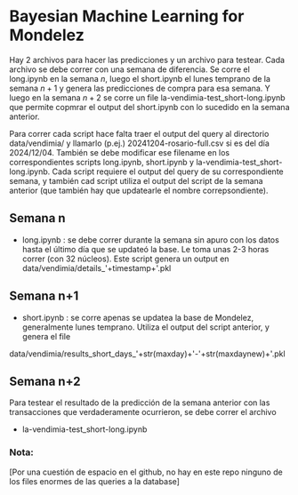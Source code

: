 # Bayesian Machine Learning for Mondelez

Hay 2 archivos para hacer las predicciones y un archivo para testear.  Cada archivo se debe correr con una semana de diferencia.  Se corre el long.ipynb en la semana $n$, luego el short.ipynb el lunes temprano de la semana $n+1$ y genera las predicciones de compra para esa semana.  Y luego en la semana $n+2$ se corre un file la-vendimia-test\_short-long.ipynb que permite copmrar el output del short.ipynb con lo sucedido en la semana anterior.

Para correr cada script hace falta traer el output del query al directorio data/vendimia/ y llamarlo (p.ej.) 20241204-rosario-full.csv si es del día 2024/12/04. También se debe modificar ese filename en los correspondientes scripts long.ipynb, short.ipynb y la-vendimia-test\_short-long.ipynb.  Cada script requiere el output del query de su correspondiente semana, y también cad script utiliza el output del script de la semana anterior (que también hay que updatearle el nombre correpsondiente).

## Semana n

- long.ipynb : se debe correr durante la semana sin apuro con los datos hasta el último día que se updateó la base.  Le toma unas 2-3 horas correr (con 32 núcleos).  Este script genera un output en         
data/vendimia/details_'+timestamp+'.pkl 


## Semana n+1

- short.ipynb : se corre apenas se updatea la base de Mondelez, generalmente lunes temprano.  Utiliza el output del script anterior, y genera el file 

data/vendimia/results\_short\_days_'+str(maxday)+'-'+str(maxdaynew)+'.pkl

## Semana n+2

Para testear el resultado de la predicción de la semana anterior con las transacciones que verdaderamente ocurrieron, se debe correr el archivo

- la-vendimia-test\_short-long.ipynb

### Nota:

[Por una cuestión de espacio en el github, no hay en este repo ninguno de los files enormes de las queries a la database]



